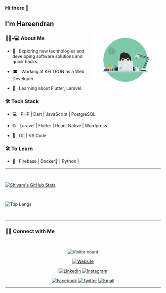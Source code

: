 ### Hi there 👋<h2> I'm Hareendran</h2>

<img src="https://github.com/nirala69/nirala69/blob/master/70804f7e25b11f29db904f2fa7b4cd9d.gif" width="230" align='right'>

<h3> 👨🏻•💻 About Me </h3>



- 🤔 &nbsp; Exploring new technologies and developing software solutions and quick hacks.

- 🎓 &nbsp; Working at KELTRON as a Web Developer.

- 🌱 &nbsp; Learning about Flutter, Laravel.


<h3>🛠 Tech Stack</h3>


- 💻 &nbsp; PHP | Dart | JavaScript | PostgreSQL

- 🌐 &nbsp; Laravel | Flutter | React Native | Wordpress

- 🔧 &nbsp; Git | VS Code 


<h3>🛠 To Learn</h3>

- 🔧 &nbsp; Firebase | Docker🐳 | Python |

<hr>



<br/>

[![Shivam's GitHub Stats](https://github-readme-stats.vercel.app/api?username=hareendranmg&show_icons=true)](https://github.com/hareendranmg)

<br/>




![Top Langs](https://github-readme-stats.vercel.app/api/top-langs/?username=hareendranmg&show_icons=true)

<br>



<hr>



<h3> 🤝🏻 Connect with Me </h3>

<br>

<div align="center">
  
![Visitor count](https://visitor-badge.laobi.icu/badge?page_id=hareendranmg.hareendranmg&style=flat-square)   

</div>


<div align="center">

<a href="https://hareendran.ml/"><img alt="Website" src="https://img.shields.io/badge/https://hareendran.ml-blueviolet?style=flat-square&logo=google-chrome"></a>
</div>

<div align="center">

<a href="https://www.linkedin.com/in/hareendran-mg-286a2296"><img alt="LinkedIn" src="https://img.shields.io/badge/LinkedIn-Hareendran%20MG-blue?style=flat-square&logo=linkedin"></a> <a href="https://www.instagram.com/hareendran_mg/"><img alt="Instagram" src="https://img.shields.io/badge/Instagram-hareendran_mg-red?style=flat-square&logo=instagram"></a>
</div>

<div align="center">

<a href="https://www.facebook.com/hareendranmg"><img alt="Facebook" src="https://img.shields.io/badge/FaceBook-Hareendran%20MG-informational?style=flat-square&logo=facebook"></a> <a href="https://twitter.com/hareendran_mg"><img alt="Twitter" src="https://img.shields.io/badge/Twitter-Hareendran%20MG-9cf?style=flat-square&logo=twitter"></a> <a href="mailto:hareendranmg@gmail.com"><img alt="Email" src="https://img.shields.io/badge/Email-hareendranmg@gmail.com-important?style=flat-square&logo=gmail"></a>

</div>


<hr>

